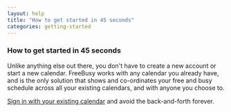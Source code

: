 ```yaml
---
layout: help
title: "How to get started in 45 seconds"
categories: getting-started
---
```


### How to get started in 45 seconds


Unlike anything else out there, you don't have to create a new account or start a new calendar. FreeBusy works with any calendar you already have, and is the only solution that shows and co-ordinates your free and busy schedule across all your existing calendars, and with anyone you choose to.

[Sign in with your existing calendar](https://freebusy.io/connect) and avoid the back-and-forth forever.
